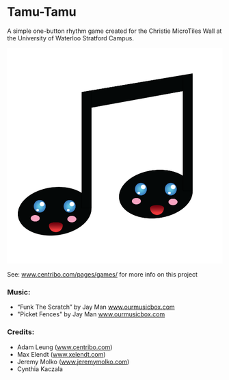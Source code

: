 # Tamu-Tamu
A simple one-button rhythm game created for the Christie MicroTiles Wall at the University of Waterloo Stratford Campus.

![Example](Assets/Resources/Art/double-quarter-note.png?raw=true "Screenshot 1")

See: www.centribo.com/pages/games/ for more info on this project

### Music:
- “Funk The Scratch” by Jay Man www.ourmusicbox.com
- "Picket Fences" by Jay Man www.ourmusicbox.com

### Credits:
- Adam Leung (www.centribo.com)
- Max Elendt (www.xelendt.com)
- Jeremy Molko (www.jeremymolko.com)
- Cynthia Kaczala